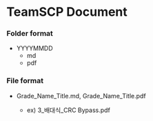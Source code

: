 ﻿# TeamSCP Document

### Folder format

- YYYYMMDD	
  - md
  - pdf

### File format

- Grade_Name_Title.md, Grade_Name_Title.pdf

  - ex) 3_배대식_CRC Bypass.pdf
 
